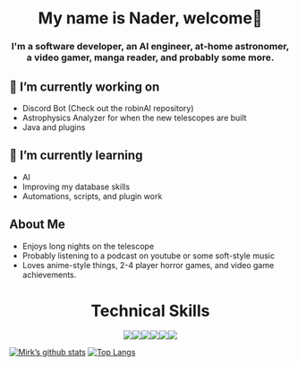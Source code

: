 <!--
**mirkwoodia/mirkwoodia** is a ✨ _special_ ✨ repository because its `README.md` (this file) appears on your GitHub profile.

Here are some ideas to get you started:

- 🔭 I’m currently working on ...
- 🌱 I’m currently learning ...
- 👯 I’m looking to collaborate on ...
- 🤔 I’m looking for help with ...
- 💬 Ask me about ...
- 📫 How to reach me: ...
- 😄 Pronouns: ...
- ⚡ Fun fact: ...
-->

<h1 align="center"> My name is Nader, welcome👋 </h1>
<h3 align="center">I'm a software developer, an AI engineer, at-home astronomer, a video gamer, manga reader, and probably some more.</h3>

## 🔭 I’m currently working on
- Discord Bot (Check out the robinAI repository)
- Astrophysics Analyzer for when the new telescopes are built
- Java and plugins

## 🌱 I’m currently learning
- AI
- Improving my database skills
- Automations, scripts, and plugin work

## About Me
- Enjoys long nights on the telescope
- Probably listening to a podcast on youtube or some soft-style music
- Loves anime-style things, 2-4 player horror games, and video game achievements.

<h1 align="center">Technical Skills</h1>

<p align="center"
<img src="https://img.shields.io/badge/python-3670A0?style=plastic&logo=python&logoColor=ffdd54&label=code"><img src="https://img.shields.io/badge/c++-%2300599C.svg?style=plastic&logo=c%2B%2B&logoColor=white&label=code"><img src="https://img.shields.io/badge/jupyter-%23FA0F00.svg?style=plastic&logo=jupyter&logoColor=white&label=code"><img src="https://img.shields.io/badge/mysql-%2300f.svg?style=plastic&logo=mysql&logoColor=white&label=code"><img src="https://img.shields.io/badge/PyTorch-%23EE4C2C.svg?style=plastic&logo=PyTorch&logoColor=white&label=code"><img src="https://img.shields.io/badge/go-%2300ADD8.svg?style=plastic&logo=go&logoColor=white&label=code"><img src="https://img.shields.io/badge/DigitalOcean-%230167ff.svg?style=plastic&logo=digitalOcean&logoColor=white&label=Cloud">
</p>

[![Mirk’s github stats](https://github-readme-stats.vercel.app/api?username=mirkwoodia&theme=github_dark)](https://github.com/mirkwoodia)
[![Top Langs](https://github-readme-stats.vercel.app/api/top-langs/?username=mirkwoodia&layout=compact&theme=github_dark)](https://github.com/mirkwoodia)
